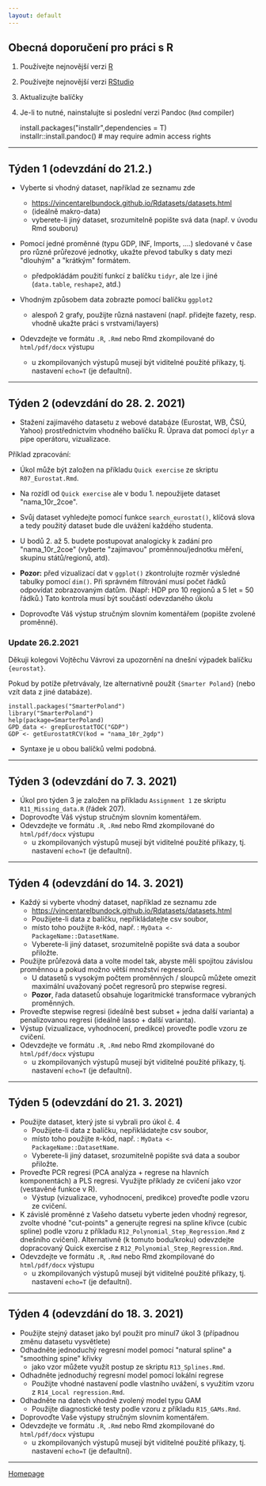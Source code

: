 ```yaml
---
layout: default
---
```


## Obecná doporučení pro práci s R

1. Používejte nejnovější verzi [R](https://www.r-project.org/)
2. Používejte nejnovější verzi [RStudio](https://rstudio.com/products/rstudio/)
3. Aktualizujte balíčky
4. Je-li to nutné, nainstalujte si poslední verzi Pandoc (`Rmd` compiler)
  
      install.packages("installr",dependencies = T)  
      installr::install.pandoc() # may require admin access rights  
     

---


## Týden 1 (odevzdání do 21.2.)

*  Vyberte si vhodný dataset, například ze seznamu zde  
    + https://vincentarelbundock.github.io/Rdatasets/datasets.html 
    + (ideálně makro-data)
    + vyberete-li jiný dataset, srozumitelně popište svá data (např. v úvodu Rmd souboru)
    
* Pomocí jedné proměnné (typu GDP, INF, Imports, ....) sledované v čase pro různé průřezové jednotky, ukažte převod tabulky s daty mezi "dlouhým" a "krátkým" formátem.
    + předpokládám použití funkcí z balíčku `tidyr`, ale lze i jiné (`data.table`, `reshape2`, atd.)  

* Vhodným způsobem data zobrazte pomocí balíčku `ggplot2`  
    + alespoň 2 grafy, použijte různá nastavení (např. přidejte fazety, resp. vhodně ukažte práci s vrstvami/layers)
    
* Odevzdejte ve formátu `.R`, `.Rmd` nebo Rmd zkompilované do `html/pdf/docx` výstupu   
    + u zkompilovaných výstupů musejí být viditelné použité příkazy, tj. nastavení `echo=T` (je defaultní).

---

## Týden 2 (odevzdání do 28. 2. 2021)

* Stažení zajímavého datasetu z webové databáze (Eurostat, WB, ČSÚ, Yahoo) prostřednictvím vhodného balíčku R. Úprava dat pomocí `dplyr` a pipe operátoru, vizualizace.

Příklad zpracování:  

* Úkol může být založen na příkladu `Quick exercise` ze skriptu `R07_Eurostat.Rmd`.  
* Na rozídl od `Quick exercise` ale v bodu 1. nepoužijete dataset "nama_10r_2coe".   
* Svůj dataset vyhledejte pomocí funkce `search_eurostat()`, klíčová slova a tedy použitý dataset bude dle uvážení každého studenta.   
* U bodů 2. až 5. budete postupovat analogicky k zadání pro "nama_10r_2coe" (vyberte "zajímavou" proměnnou/jednotku měření, skupinu států/regionů, atd).
* **Pozor:** před vizualizací dat v `ggplot()` zkontrolujte rozměr výsledné tabulky pomocí `dim()`. Při správném filtrování musí počet řádků odpovídat zobrazovaným datům. (Např: HDP pro 10 regionů a 5 let = 50 řádků.) Tato kontrola musí být součástí odevzdaného úkolu

* Doprovoďte Váš výstup stručným slovním komentářem (popište zvolené proměnné).


### Update 26.2.2021
Děkuji kolegovi Vojtěchu Vávrovi za upozornění na dnešní výpadek balíčku `{eurostat}`.  

Pokud by potíže přetrvávaly, lze alternativně použít `{Smarter Poland}` (nebo vzít data z jiné databáze).

`install.packages("SmarterPoland")`  
`library("SmarterPoland")`   
`help(package=SmarterPoland)`  
`GPD_data <- grepEurostatTOC("GDP")`  
`GDP <- getEurostatRCV(kod = "nama_10r_2gdp")`  

* Syntaxe je u obou balíčků velmi podobná.


---

## Týden 3 (odevzdání do 7. 3. 2021)

* Úkol pro týden 3 je založen na příkladu `Assignment 1` ze skriptu `R11_Missing_data.R` (řádek 207).
* Doprovoďte Váš výstup stručným slovním komentářem.  
* Odevzdejte ve formátu `.R`, `.Rmd` nebo Rmd zkompilované do `html/pdf/docx` výstupu   
    + u zkompilovaných výstupů musejí být viditelné použité příkazy, tj. nastavení `echo=T` (je defaultní).
       
---

## Týden 4 (odevzdání do 14. 3. 2021)

*  Každý si vyberte vhodný dataset, například ze seznamu zde  
    + https://vincentarelbundock.github.io/Rdatasets/datasets.html  
    + Použijete-li data z balíčku, nepřikládatejte csv soubor,
    + místo toho použijte `R`-kód, např. : `MyData <- PackageName::DatasetName`.
    + Vyberete-li jiný dataset, srozumitelně popište svá data a soubor přiložte.
* Použijte průřezová data a volte model tak, abyste měli spojitou závislou proměnnou a pokud možno větší množství regresorů.      
    + U datasetů s vysokým počtem proměnných / sloupců můžete omezit maximální uvažovaný počet regresorů pro stepwise regresi.  
    + **Pozor**, řada datasetů obsahuje logaritmické transformace vybraných proměnných.  
* Proveďte stepwise regresi (ideálně best subset + jedna další varianta) a penalizovanou regresi (ideálně lasso + další varianta).  
* Výstup (vizualizace, vyhodnocení, predikce) proveďte podle vzoru ze cvičení.  
* Odevzdejte ve formátu `.R`, `.Rmd` nebo Rmd zkompilované do `html/pdf/docx` výstupu   
    + u zkompilovaných výstupů musejí být viditelné použité příkazy, tj. nastavení `echo=T` (je defaultní).  
       
---

## Týden 5 (odevzdání do 21. 3. 2021)

*  Použijte dataset, který jste si vybrali pro úkol č. 4
    + Použijete-li data z balíčku, nepřikládatejte csv soubor,
    + místo toho použijte `R`-kód, např. : `MyData <- PackageName::DatasetName`.
    + Vyberete-li jiný dataset, srozumitelně popište svá data a soubor přiložte.
* Proveďte PCR regresi (PCA analýza + regrese na hlavních komponentách) a PLS regresi. Využijte příklady ze cvičení jako vzor (vestavěné funkce v R).  
    * Výstup (vizualizace, vyhodnocení, predikce) proveďte podle vzoru ze cvičení.  
* K závislé proměnné z Vašeho datsetu vyberte jeden vhodný regresor, zvolte vhodné "cut-points" a generujte regresi na spline křivce (cubic spline) podle vzoru z příkladu `R12_Polynomial_Step_Regression.Rmd` z dnešního cvičení). Alternativně (k tomuto bodu/kroku) odevzdejte dopracovaný Quick exercise z `R12_Polynomial_Step_Regression.Rmd`.
* Odevzdejte ve formátu `.R`, `.Rmd` nebo Rmd zkompilované do `html/pdf/docx` výstupu   
    + u zkompilovaných výstupů musejí být viditelné použité příkazy, tj. nastavení `echo=T` (je defaultní).  

---

## Týden 4 (odevzdání do 18. 3. 2021)

* Použijte stejný dataset jako byl použit pro minul7 úkol 3 (případnou změnu datasetu vysvětlete)  
* Odhadněte jednoduchý regresní model pomocí "natural spline" a "smoothing spine" křivky  
    + jako vzor můžete využít postup ze skriptu `R13_Splines.Rmd`.   
* Odhadněte jednoduchý regresní model pomocí lokální regrese
    + Použijte vhodné nastavení podle vlastního uvážení, s využitím vzoru z `R14_Local regression.Rmd`.  
* Odhadněte na datech vhodně zvolený model typu GAM
    + Použijte diagnostické testy podle vzoru z příkladu `R15_GAMs.Rmd`.  
* Doprovoďte Vaše výstupy stručným slovním komentářem.  
* Odevzdejte ve formátu `.R`, `.Rmd` nebo Rmd zkompilované do `html/pdf/docx` výstupu   
    + u zkompilovaných výstupů musejí být viditelné použité příkazy, tj. nastavení `echo=T` (je defaultní).
    

---  

[Homepage](https://formanektomas.github.io/4EK417/)
